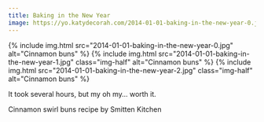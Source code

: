 ```yaml
---
title: Baking in the New Year
image: https://yo.katydecorah.com/2014-01-01-baking-in-the-new-year-0.jpg
---
```


<div class="photos">
{% include img.html src="2014-01-01-baking-in-the-new-year-0.jpg" alt="Cinnamon buns" %}
{% include img.html src="2014-01-01-baking-in-the-new-year-1.jpg" class="img-half" alt="Cinnamon buns" %} {% include img.html src="2014-01-01-baking-in-the-new-year-2.jpg" class="img-half" alt="Cinnamon buns" %}
</div>

It took several hours, but my oh my&hellip; worth it.

Cinnamon swirl buns recipe by Smitten Kitchen

